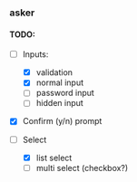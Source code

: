 ### asker

#### TODO:

- [ ] Inputs:
	- [x] validation 
	- [x] normal input
	- [ ] password input
	- [ ] hidden input

- [x] Confirm (y/n) prompt

- [ ] Select
	- [x] list select
	- [ ] multi select (checkbox?)
